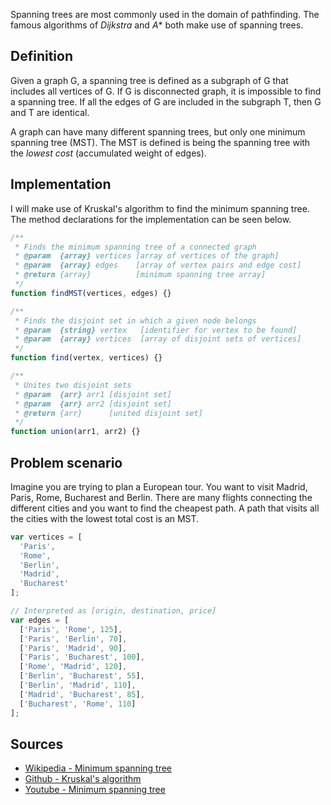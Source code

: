 Spanning trees are most commonly used in the domain of pathfinding. The famous algorithms of *Dijkstra* and *A** both make use of spanning trees. 

## Definition
Given a graph <span class="focus one">G</span>, a spanning tree is defined as a subgraph of <span class="focus one">G</span> that includes all vertices of <span class="focus one">G</span>. If <span class="focus one">G</span> is disconnected graph, it is impossible to find a spanning tree. If all the edges of <span class="focus one">G</span> are included in the subgraph <span class="focus two">T</span>, then <span class="focus one">G</span> and <span class="focus two">T</span> are identical.

A graph can have many different spanning trees, but only one minimum spanning tree (MST). The MST is defined is being the spanning tree with the *lowest cost* (accumulated weight of edges).

## Implementation
I will make use of Kruskal's algorithm to find the minimum spanning tree. The method declarations for the implementation can be seen below.

```javascript
/**
 * Finds the minimum spanning tree of a connected graph
 * @param  {array} vertices [array of vertices of the graph]
 * @param  {array} edges    [array of vertex pairs and edge cost]
 * @return {array}          [minimum spanning tree array]
 */
function findMST(vertices, edges) {}

/**
 * Finds the disjoint set in which a given node belongs
 * @param  {string} vertex   [identifier for vertex to be found]
 * @param  {array} vertices  [array of disjoint sets of vertices]
 */
function find(vertex, vertices) {}

/**
 * Unites two disjoint sets
 * @param  {arr} arr1 [disjoint set]
 * @param  {arr} arr2 [disjoint set]
 * @return {arr}      [united disjoint set]
 */
function union(arr1, arr2) {}
```

## Problem scenario
Imagine you are trying to plan a European tour. You want to visit Madrid, Paris, Rome, Bucharest and Berlin. There are many flights connecting the different cities and you want to find the cheapest path. A path that visits all the cities with the lowest total cost is an MST.

<div id="map1" data-lat="47.9749327" data-lng="11.0781581" data-zoom="4" data-type="pencil">
  <div data-lat="48.856614" data-lng="2.352222" data-label="Paris"></div>
  <div data-lat="41.902783" data-lng="12.496366" data-label="Rome"></div>
  <div data-lat="52.520007" data-lng="13.404954" data-label="Berlin"></div>
  <div data-lat="40.416775" data-lng="-3.703790" data-label="Madrid"></div>
  <div data-lat="44.426767" data-lng="26.102538" data-label="Bucharest"></div>
</div>

```javascript
var vertices = [
  'Paris',
  'Rome',
  'Berlin',
  'Madrid',
  'Bucharest'
];

// Interpreted as [origin, destination, price]
var edges = [
  ['Paris', 'Rome', 125],
  ['Paris', 'Berlin', 70],
  ['Paris', 'Madrid', 90],
  ['Paris', 'Bucharest', 100],
  ['Rome', 'Madrid', 120],
  ['Berlin', 'Bucharest', 55],
  ['Berlin', 'Madrid', 110],
  ['Madrid', 'Bucharest', 85],
  ['Bucharest', 'Rome', 110]
];
```

## Sources
- [Wikipedia - Minimum spanning tree](https://en.wikipedia.org/wiki/Minimum_spanning_tree)
- [Github - Kruskal's algorithm](https://gist.github.com/n8agrin/3629426)
- [Youtube - Minimum spanning tree](https://www.youtube.com/watch?v=5xosHRdxqHA)
